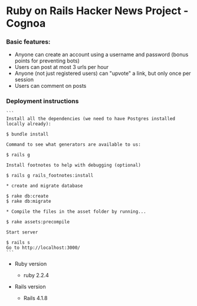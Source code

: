 # Ruby on Rails Hacker News Project - Cognoa

### Basic features:
  * Anyone can create an account using a username and password (bonus points for preventing bots)
  * Users can post at most 3 urls per hour
  * Anyone (not just registered users) can "upvote" a link, but only once per session
  * Users can comment on posts



### Deployment instructions
    ```
    Install all the dependencies (we need to have Postgres installed locally already):

    $ bundle install

    Command to see what generators are available to us:

    $ rails g

    Install footnotes to help with debugging (optional)

    $ rails g rails_footnotes:install

    * create and migrate database

    $ rake db:create
    $ rake db:migrate

    * Compile the files in the asset folder by running...

    $ rake assets:precompile

    Start server

    $ rails s
    Go to http://localhost:3000/
    ```

* Ruby version
  * ruby 2.2.4

* Rails version
  * Rails 4.1.8
